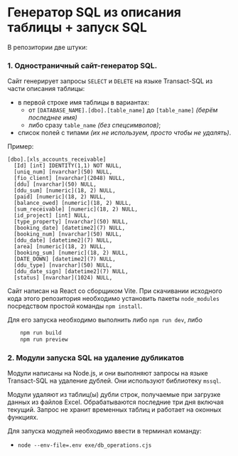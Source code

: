 # Генератор SQL из описания таблицы + запуск SQL

В репозитории две штуки:

### 1. Одностраничный сайт-генератор SQL.

Сайт генерирует запросы `SELECT` и `DELETE` на языке Transact-SQL из части описания таблицы:
* в первой строке имя таблицы в вариантах:
  * от `[DATABASE_NAME].[dbo].[table_name]` до `[table_name]` _(берём последнее имя)_
  * либо сразу `table_name` _(без спецсимволов)_;
* список полей с типами _(их не используем, просто чтобы не удалять)_.

Пример:
```tsql
[dbo].[xls_accounts_receivable]
  [Id] [int] IDENTITY(1,1) NOT NULL,
  [uniq_num] [nvarchar](50) NULL,
  [fio_client] [nvarchar](2048) NULL,
  [ddu] [nvarchar](50) NULL,
  [ddu_sum] [numeric](18, 2) NULL,
  [paid] [numeric](18, 2) NULL,
  [balance_owed] [numeric](18, 2) NULL,
  [sum_receivable] [numeric](18, 2) NULL,
  [id_project] [int] NULL,
  [type_property] [nvarchar](50) NULL,
  [booking_date] [datetime2](7) NULL,
  [booking_num] [nvarchar](50) NULL,
  [ddu_date] [datetime2](7) NULL,
  [area] [numeric](18, 2) NULL,
  [booking_sum] [numeric](18, 2) NULL,
  [DATE_DOWN] [datetime2](7) NULL,
  [ddu_type] [nvarchar](50) NULL,
  [ddu_date_sign] [datetime2](7) NULL,
  [status] [nvarchar](1024) NULL,
```

Сайт написан на React со сборщиком Vite.
При скачивании исходного кода этого репозитория необходимо установить пакеты `node_modules` посредством простой команды ```npm install```.

Для его запуска необходимо выполнить либо `npm run dev`, либо
```bash
    npm run build
    npm run preview
```

### 2. Модули запуска SQL на удаление дубликатов

Модули написаны на Node.js, и они выполняют запросы на языке Transact-SQL на удаление дублей.
Они используют библиотеку `mssql`.

Модули удаляют из таблиц(ы) дубли строк, получаемые при загрузке данных из файлов Excel.
Обрабатываются последние три дня включая текущий.
Запрос не хранит временных таблиц и работает на оконных функциях.

Для запуска модулей необходимо ввести в терминал команду:
* `node --env-file=.env exe/db_operations.cjs`
